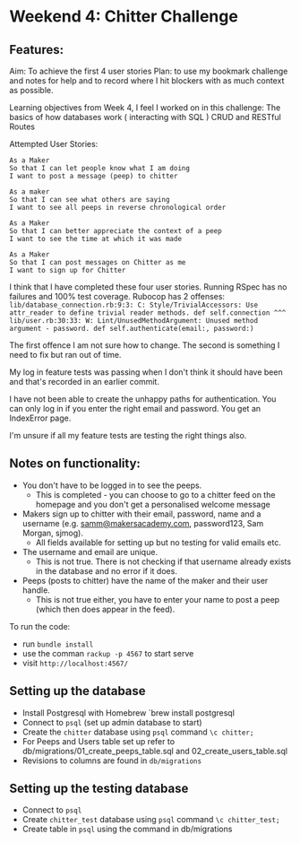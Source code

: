 Weekend 4: Chitter Challenge
=================
Features:
-----------------

Aim: To achieve the first 4 user stories
Plan: to use my bookmark challenge and notes for help and to record where I hit blockers with as much context as possible.

Learning objectives from Week 4, I feel I worked on in this challenge: 
The basics of how databases work ( interacting with SQL )
CRUD and RESTful Routes


Attempted User Stories:

```
As a Maker
So that I can let people know what I am doing  
I want to post a message (peep) to chitter

As a maker
So that I can see what others are saying  
I want to see all peeps in reverse chronological order

As a Maker
So that I can better appreciate the context of a peep
I want to see the time at which it was made

As a Maker
So that I can post messages on Chitter as me
I want to sign up for Chitter
```

I think that I have completed these four user stories.
Running RSpec has no failures and 100% test coverage. Rubocop has 2 offenses:
`lib/database_connection.rb:9:3: C: Style/TrivialAccessors: Use attr_reader to define trivial reader methods.
  def self.connection
  ^^^
lib/user.rb:30:33: W: Lint/UnusedMethodArgument: Unused method argument - password.
  def self.authenticate(email:, password:)`

The first offence I am not sure how to change. The second is something I need to fix but ran out of time. 

My log in feature tests was passing when I don't think it should have been and that's recorded in an earlier commit. 

I have not been able to create the unhappy paths for authentication. You can only log in if you enter the right email and password. You get an IndexError page.


I'm unsure if all my feature tests are testing the right things also.


Notes on functionality:
----------------------

* You don't have to be logged in to see the peeps.
  - This is completed - you can choose to go to a chitter feed on the homepage and you don't get a personalised welcome message
* Makers sign up to chitter with their email, password, name and a username (e.g. samm@makersacademy.com, password123, Sam Morgan, sjmog).
  - All fields available for setting up but no testing for valid emails etc.
* The username and email are unique.
  - This is not true. There is not checking if that username already exists in the database and no error if it does.
* Peeps (posts to chitter) have the name of the maker and their user handle.
  - This is not true either, you have to enter your name to post a peep (which then does appear in the feed).

To run the code:

- run `bundle install`
- use the comman `rackup -p 4567` to start serve
- visit `http://localhost:4567/`

## Setting up the database

- Install Postgresql with Homebrew `brew install postgresql
- Connect to `psql` (set up admin database to start)
- Create the `chitter` database using `psql` command `\c chitter;` 
- For Peeps and Users table set up refer to db/migrations/01_create_peeps_table.sql and 02_create_users_table.sql
- Revisions to columns are found in `db/migrations`

## Setting up the testing database

- Connect to `psql` 
- Create `chitter_test` database using `psql` command `\c chitter_test;`
- Create table in `psql` using the command in db/migrations
